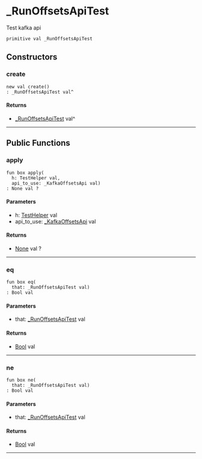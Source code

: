 # _RunOffsetsApiTest

Test kafka api


```pony
primitive val _RunOffsetsApiTest
```

## Constructors

### create

```pony
new val create()
: _RunOffsetsApiTest val^
```

#### Returns

* [_RunOffsetsApiTest](pony-kafka-_RunOffsetsApiTest) val^

---

## Public Functions

### apply

```pony
fun box apply(
  h: TestHelper val,
  api_to_use: _KafkaOffsetsApi val)
: None val ?
```
#### Parameters

*   h: [TestHelper](ponytest-TestHelper) val
*   api_to_use: [_KafkaOffsetsApi](pony-kafka-_KafkaOffsetsApi) val

#### Returns

* [None](builtin-None) val ?

---

### eq

```pony
fun box eq(
  that: _RunOffsetsApiTest val)
: Bool val
```
#### Parameters

*   that: [_RunOffsetsApiTest](pony-kafka-_RunOffsetsApiTest) val

#### Returns

* [Bool](builtin-Bool) val

---

### ne

```pony
fun box ne(
  that: _RunOffsetsApiTest val)
: Bool val
```
#### Parameters

*   that: [_RunOffsetsApiTest](pony-kafka-_RunOffsetsApiTest) val

#### Returns

* [Bool](builtin-Bool) val

---


